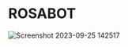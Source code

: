 # ROSABOT

![Screenshot 2023-09-25 142517](https://github.com/VU3WUR/ROSABOT/assets/75359637/47b200d8-633c-451f-b3a5-718e33fe5d18)

